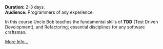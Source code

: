 **Duration:** 2-3 days.
<br>
**Audience:** Programmers of any experience.

In this course Uncle Bob teaches the fundamental skills of **TDD** (Test Driven Development), 
and Refactoring; essential disciplines for any software craftsman.

[More Info...](files/tdd.md)